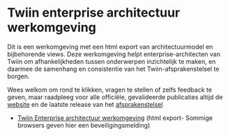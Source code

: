 # Twiin enterprise architectuur werkomgeving
Dit is een werkomgeving met een html export van architectuurmodel en bijbehorende views. Deze werkomgeving helpt enterprise-architecten van Twiin om afhankelijkheden tussen onderwerpen inzichtelijk te maken, en daarmee de samenhang en consistentie van het Twiin-afsprakenstelsel te borgen.

Wees welkom om rond te klikken, vragen te stellen of zelfs feedback te geven, maar raadpleeg voor alle officiële, gevalideerde publicaties altijd de [website](https://www.twiin.nl) en de laatste release van het [afsprakenstelsel](https://www.twiin.nl/afsprakenstelsel)

- [Twiin Enterprise architectuur werkomgeving](https://twiin-nl.github.io/ea-werkomgeving/?view=id-9886cbc4dd6046be9bccd9ed287cbc57) (html export- Sommige browsers geven hier een beveiligingsmelding)
